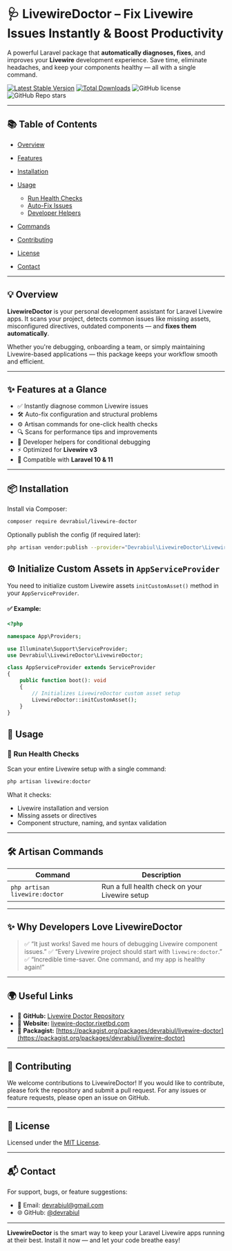 # 🩺 LivewireDoctor – Fix Livewire Issues Instantly & Boost Productivity

A powerful Laravel package that **automatically diagnoses, fixes**, and improves your **Livewire** development experience. Save time, eliminate headaches, and keep your components healthy — all with a single command.

[![Latest Stable Version](https://poser.pugx.org/devrabiul/livewire-doctor/v/stable)](https://packagist.org/packages/devrabiul/livewire-doctor)
[![Total Downloads](https://poser.pugx.org/devrabiul/livewire-doctor/downloads)](https://packagist.org/packages/devrabiul/livewire-doctor)
![GitHub license](https://img.shields.io/github/license/devrabiul/livewire-doctor)
![GitHub Repo stars](https://img.shields.io/github/stars/devrabiul/livewire-doctor?style=social)

---

## 📚 Table of Contents

* [Overview](#overview)
* [Features](#features)
* [Installation](#installation)
* [Usage](#usage)

  * [Run Health Checks](#run-health-checks)
  * [Auto-Fix Issues](#auto-fix-issues)
  * [Developer Helpers](#developer-helpers)
* [Commands](#commands)
* [Contributing](#contributing)
* [License](#license)
* [Contact](#contact)

---

## 💡 Overview

**LivewireDoctor** is your personal development assistant for Laravel Livewire apps. It scans your project, detects common issues like missing assets, misconfigured directives, outdated components — and **fixes them automatically**.

Whether you're debugging, onboarding a team, or simply maintaining Livewire-based applications — this package keeps your workflow smooth and efficient.

---

## ✨ Features at a Glance

* ✅ Instantly diagnose common Livewire issues
* 🛠️ Auto-fix configuration and structural problems
* ⚙️ Artisan commands for one-click health checks
* 🔍 Scans for performance tips and improvements
* 🧰 Developer helpers for conditional debugging
* ⚡ Optimized for **Livewire v3**
* 🎯 Compatible with **Laravel 10 & 11**

---

## 📦 Installation

Install via Composer:

```bash
composer require devrabiul/livewire-doctor
```

Optionally publish the config (if required later):

```bash
php artisan vendor:publish --provider="Devrabiul\LivewireDoctor\LivewireDoctorServiceProvider"
```

## ⚙️ Initialize Custom Assets in `AppServiceProvider`

You need to initialize custom Livewire assets `initCustomAsset()` method in your `AppServiceProvider`.

#### ✅ Example:

```php
<?php

namespace App\Providers;

use Illuminate\Support\ServiceProvider;
use Devrabiul\LivewireDoctor\LivewireDoctor;

class AppServiceProvider extends ServiceProvider
{
    public function boot(): void
    {
        // Initializes LivewireDoctor custom asset setup
        LivewireDoctor::initCustomAsset();
    }
}
```

## 🚀 Usage

### 🔎 Run Health Checks

Scan your entire Livewire setup with a single command:

```bash
php artisan livewire:doctor
```

What it checks:

* Livewire installation and version
* Missing assets or directives
* Component structure, naming, and syntax validation

---

## 🛠 Artisan Commands

| Command                             | Description                                    |
| ----------------------------------- | ---------------------------------------------- |
| `php artisan livewire:doctor`       | Run a full health check on your Livewire setup |
---

## ✨ Why Developers Love LivewireDoctor

> ✅ “It just works! Saved me hours of debugging Livewire component issues.”
> ✅ “Every Livewire project should start with `livewire:doctor`.”
> ✅ “Incredible time-saver. One command, and my app is healthy again!”

---

## 🌍 Useful Links

* 🔗 **GitHub:** [Livewire Doctor Repository](https://github.com/devrabiul/livewire-doctor)
* 🔗 **Website:** [livewire-doctor.rixetbd.com](https://livewire-doctor.rixetbd.com)
* 🔗 **Packagist:** [https://packagist.org/packages/devrabiul/livewire-doctor](https://packagist.org/packages/devrabiul/livewire-doctor)

---

## 🤝 Contributing

We welcome contributions to LivewireDoctor! If you would like to contribute, please fork the repository and submit a pull request. For any issues or feature requests, please open an issue on GitHub.

---

## 📄 License

Licensed under the [MIT License](LICENSE).

---

## 📬 Contact

For support, bugs, or feature suggestions:

* 📧 Email: [devrabiul@gmail.com](mailto:devrabiul@gmail.com)
* 🌐 GitHub: [@devrabiul](https://github.com/devrabiul)

---
**LivewireDoctor** is the smart way to keep your Laravel Livewire apps running at their best. Install it now — and let your code breathe easy!
